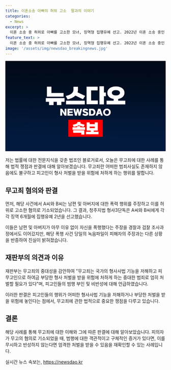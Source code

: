 ```yaml
---
title: 이혼소송 아빠의 허위 고소  딸과의 이야기
categories:
  - News
excerpt: >
  이혼 소송 중 허위로 아빠를 고소한 모녀, 징역형 집행유예 선고. 2022년 이혼 소송 중인 A씨와 B씨, 아빠를 폭행으로 고소하고, 증거로 폭행 사건 당일 녹음파일 제출된 뒤, 무고 혐의로 기소됐다. 재판부는 무고죄는 중대한 범죄라며 엄히 처벌 결정. A씨와 B씨는 폭행 사실을 부인하며 반성 없다고 판시했다.
feature_text: >
  이혼 소송 중 허위로 아빠를 고소한 모녀, 징역형 집행유예 선고. 2022년 이혼 소송 중인 A씨와 B씨, 아빠를 폭행으로 고소하고, 증거로 폭행 사건 당일 녹음파일 제출된 뒤, 무고 혐의로 기소됐다. 재판부는 무고죄는 중대한 범죄라며 엄히 처벌 결정. A씨와 B씨는 폭행 사실을 부인하며 반성 없다고 판시했다.
image: '/assets/img/newsdao_breakingnews.jpg'
---
```


<p><img src="/assets/img/newsdao_breakingnews.jpg" alt="implanttips 속보" /></p>

<p>저는 법률에 대한 전문지식을 갖춘 법조인 블로거로서, 오늘은 무고죄에 대한 사례를 통해 법적 쟁점과 판결에 대해 알아보겠습니다. 무고죄란 어떠한 범죄사실도 존재하지 않음에도 불구하고 피고인이 형사 처벌을 받을 위험에 처하게 하는 행위를 말합니다. </p>

<h2 data-ke-size="size26">무고죄 혐의와 판결</h2>

<p>먼저, 해당 사건에서 A씨와 B씨는 남편 및 아버지에 대한 폭력 행위를 주장하고 이를 허위로 고소한 혐의로 기소되었습니다. 그 결과, 청주지법 형사3단독은 A씨와 B씨에게 각각 징역 6개월에 집행유예 2년을 선고했습니다.</p>

<p>이들은 남편 및 아버지가 아무 이유 없이 자신을 폭행했다는 주장을 경찰과 검찰 조사과정에서도 이어갔지만, 해당 폭행 사건 당일의 녹음파일이 피해자의 주장과는 다른 상황을 반증하여 진실이 밝혀졌습니다.</p>

<h2 data-ke-size="size26">재판부의 의견과 이유</h2>

<p>재판부는 무고죄의 중대성을 감안하여 "무고죄는 국가의 형사사법 기능을 저해하고 피무고인으로 하여금 부당한 형사 처벌을 받을 위험에 처하게 하는 중대한 범죄로 엄히 처벌할 필요가 있다"며, 피고인들의 범행 부인 및 비반성에 대해 언급하였습니다.</p>

<p>이러한 판결은 피고인들의 행위가 어떠한 형사사법 기능을 저해하거나 부당한 처벌을 받을 위험에 놓인다는 점에서, 무고죄에 관한 법적으로 중요한 쟁점을 다루고 있습니다.</p>

<h2 data-ke-size="size26">결론</h2>

<p>해당 사례를 통해 무고죄에 대한 이해와 그에 따른 판결에 대해 알아보았습니다. 피의자가 무고의 혐의로 기소되었을 때, 범행에 대한 객관적이고 구체적인 증거가 있다면, 이를 무시하고 반성하지 않는다면 엄격한 처벌을 받을 수 있음을 재확인할 수 있는 사례입니다.</p>
실시간 뉴스 속보는, <a href="https://newsdao.kr" rel="dofollow">https://newsdao.kr</a>



